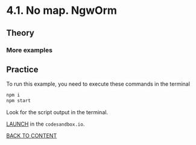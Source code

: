 # 4.1. No map. NgwOrm

## Theory

### More examples

## Practice

To run this example, you need to execute these commands in the terminal

```bash
npm i
npm start
```

Look for the script output in the terminal.

[LAUNCH](https://githubbox.com/nextgis/ngf-tutorial/tree/master/tutorials/6_3_no_map_ngw_orm) in the `codesandbox.io`.

[BACK TO CONTENT](../../README.md)

